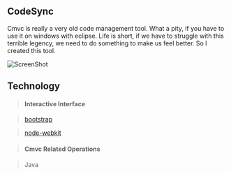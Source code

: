 ## CodeSync

Cmvc is really a very old code management tool. What a pity, if you have to use it on windows with eclipse. Life is short, if we have to struggle with this terrible legency, we need to do something to make us feel better. So I created this tool.

![ScreenShot](https://raw.github.com/lnx/codesync/master/demo/demo.png)

## Technology

> #### Interactive Interface

  > [bootstrap](http://getbootstrap.com/)

  > [node-webkit](https://github.com/rogerwang/node-webkit)

> #### Cmvc Related Operations

  > Java
